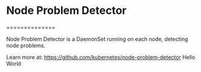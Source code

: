 # Node Problem Detector
==============

Node Problem Detector is a DaemonSet running on each node, detecting node
problems.

Learn more at: https://github.com/kubernetes/node-problem-detector
Hello World

